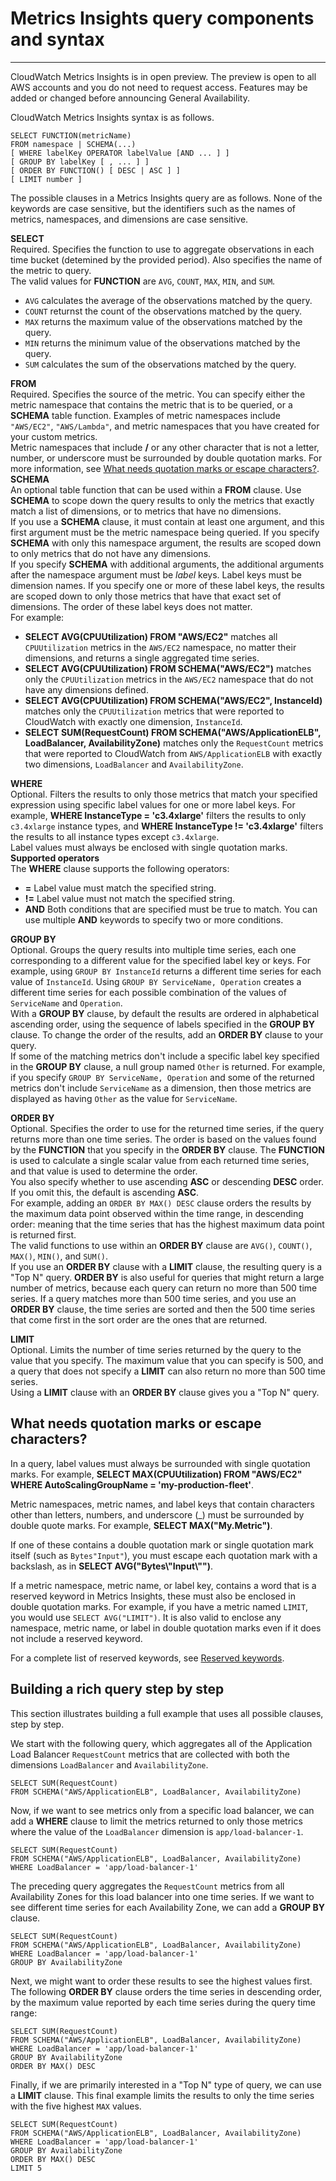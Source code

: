 # Metrics Insights query components and syntax<a name="cloudwatch-metrics-insights-querylanguage"></a>

****  
CloudWatch Metrics Insights is in open preview\. The preview is open to all AWS accounts and you do not need to request access\. Features may be added or changed before announcing General Availability\.

CloudWatch Metrics Insights syntax is as follows\.

```
SELECT FUNCTION(metricName)
FROM namespace | SCHEMA(...)
[ WHERE labelKey OPERATOR labelValue [AND ... ] ]
[ GROUP BY labelKey [ , ... ] ]
[ ORDER BY FUNCTION() [ DESC | ASC ] ]
[ LIMIT number ]
```

The possible clauses in a Metrics Insights query are as follows\. None of the keywords are case sensitive, but the identifiers such as the names of metrics, namespaces, and dimensions are case sensitive\.

**SELECT**  
Required\. Specifies the function to use to aggregate observations in each time bucket \(detemined by the provided period\)\. Also specifies the name of the metric to query\.  
The valid values for **FUNCTION** are `AVG`, `COUNT`, `MAX`, `MIN`, and `SUM`\.  
+ `AVG` calculates the average of the observations matched by the query\.
+ `COUNT` returnst the count of the observations matched by the query\.
+ `MAX` returns the maximum value of the observations matched by the query\.
+ `MIN` returns the minimum value of the observations matched by the query\.
+ `SUM` calculates the sum of the observations matched by the query\.

**FROM**  
Required\. Specifies the source of the metric\. You can specify either the metric namespace that contains the metric that is to be queried, or a **SCHEMA** table function\. Examples of metric namespaces include `"AWS/EC2"`, `"AWS/Lambda"`, and metric namespaces that you have created for your custom metrics\.  
Metric namespaces that include **/** or any other character that is not a letter, number, or underscore must be surrounded by double quotation marks\. For more information, see [What needs quotation marks or escape characters?](#cloudwatch-metrics-insights-syntaxdetails)\.  
**SCHEMA**  
An optional table function that can be used within a **FROM** clause\. Use **SCHEMA** to scope down the query results to only the metrics that exactly match a list of dimensions, or to metrics that have no dimensions\.   
If you use a **SCHEMA** clause, it must contain at least one argument, and this first argument must be the metric namespace being queried\. If you specify **SCHEMA** with only this namespace argument, the results are scoped down to only metrics that do not have any dimensions\.  
If you specify **SCHEMA** with additional arguments, the additional arguments after the namespace argument must be *label* keys\. Label keys must be dimension names\. If you specify one or more of these label keys, the results are scoped down to only those metrics that have that exact set of dimensions\. The order of these label keys does not matter\.  
For example:  
+ **SELECT AVG\(CPUUtilization\) FROM "AWS/EC2"** matches all `CPUUtilization` metrics in the `AWS/EC2` namespace, no matter their dimensions, and returns a single aggregated time series\. 
+ **SELECT AVG\(CPUUtilization\) FROM SCHEMA\("AWS/EC2"\)** matches only the `CPUUtilization` metrics in the `AWS/EC2` namespace that do not have any dimensions defined\.
+ **SELECT AVG\(CPUUtilization\) FROM SCHEMA\("AWS/EC2", InstanceId\)** matches only the `CPUUtilization` metrics that were reported to CloudWatch with exactly one dimension, `InstanceId`\.
+ **SELECT SUM\(RequestCount\) FROM SCHEMA\("AWS/ApplicationELB", LoadBalancer, AvailabilityZone\)** matches only the `RequestCount` metrics that were reported to CloudWatch from `AWS/ApplicationELB` with exactly two dimensions, `LoadBalancer` and `AvailabilityZone`\.

**WHERE**  
Optional\. Filters the results to only those metrics that match your specified expression using specific label values for one or more label keys\. For example, **WHERE InstanceType = 'c3\.4xlarge'** filters the results to only `c3.4xlarge` instance types, and **WHERE InstanceType \!= 'c3\.4xlarge'** filters the results to all instance types except `c3.4xlarge`\.  
Label values must always be enclosed with single quotation marks\.  
**Supported operators**  
The **WHERE** clause supports the following operators:  
+ **=** Label value must match the specified string\.
+ **\!=** Label value must not match the specified string\.
+ **AND** Both conditions that are specified must be true to match\. You can use multiple **AND** keywords to specify two or more conditions\.

**GROUP BY**  
Optional\. Groups the query results into multiple time series, each one corresponding to a different value for the specified label key or keys\. For example, using `GROUP BY InstanceId` returns a different time series for each value of `InstanceId`\. Using `GROUP BY ServiceName, Operation` creates a different time series for each possible combination of the values of `ServiceName` and `Operation`\.  
With a **GROUP BY** clause, by default the results are ordered in alphabetical ascending order, using the sequence of labels specified in the **GROUP BY** clause\. To change the order of the results, add an **ORDER BY** clause to your query\.   
If some of the matching metrics don't include a specific label key specified in the **GROUP BY** clause, a null group named `Other` is returned\. For example, if you specify `GROUP BY ServiceName, Operation` and some of the returned metrics don't include `ServiceName` as a dimension, then those metrics are displayed as having `Other` as the value for `ServiceName`\.

**ORDER BY**  
Optional\. Specifies the order to use for the returned time series, if the query returns more than one time series\. The order is based on the values found by the **FUNCTION** that you specify in the **ORDER BY** clause\. The **FUNCTION** is used to calculate a single scalar value from each returned time series, and that value is used to determine the order\.  
You also specify whether to use ascending **ASC** or descending **DESC** order\. If you omit this, the default is ascending **ASC**\.  
For example, adding an `ORDER BY MAX() DESC` clause orders the results by the maximum data point observed within the time range, in descending order: meaning that the time series that has the highest maximum data point is returned first\.  
The valid functions to use within an **ORDER BY** clause are `AVG()`, `COUNT()`, `MAX()`, `MIN()`, and `SUM()`\.  
If you use an **ORDER BY** clause with a **LIMIT** clause, the resulting query is a "Top N" query\. **ORDER BY** is also useful for queries that might return a large number of metrics, because each query can return no more than 500 time series\. If a query matches more than 500 time series, and you use an **ORDER BY** clause, the time series are sorted and then the 500 time series that come first in the sort order are the ones that are returned\.

**LIMIT**  
Optional\. Limits the number of time series returned by the query to the value that you specify\. The maximum value that you can specify is 500, and a query that does not specify a **LIMIT** can also return no more than 500 time series\.  
Using a **LIMIT** clause with an **ORDER BY** clause gives you a "Top N" query\.

## What needs quotation marks or escape characters?<a name="cloudwatch-metrics-insights-syntaxdetails"></a>

In a query, label values must always be surrounded with single quotation marks\. For example, **SELECT MAX\(CPUUtilization\) FROM "AWS/EC2" WHERE AutoScalingGroupName = 'my\-production\-fleet'**\. 

Metric namespaces, metric names, and label keys that contain characters other than letters, numbers, and underscore \(\_\) must be surrounded by double quote marks\. For example, **SELECT MAX\("My\.Metric"\)**\.

If one of these contains a double quotation mark or single quotation mark itself \(such as `Bytes"Input"`\), you must escape each quotation mark with a backslash, as in **SELECT AVG\("Bytes\\"Input\\""\)**\. 

If a metric namespace, metric name, or label key, contains a word that is a reserved keyword in Metrics Insights, these must also be enclosed in double quotation marks\. For example, if you have a metric named `LIMIT`, you would use `SELECT AVG("LIMIT")`\. It is also valid to enclose any namespace, metric name, or label in double quotation marks even if it does not include a reserved keyword\.

For a complete list of reserved keywords, see [Reserved keywords](cloudwatch-metrics-insights-reserved-keywords.md)\.

## Building a rich query step by step<a name="cloudwatch-metrics-insights-syntaxexample"></a>

This section illustrates building a full example that uses all possible clauses, step by step\.

We start with the following query, which aggregates all of the Application Load Balancer `RequestCount` metrics that are collected with both the dimensions `LoadBalancer` and `AvailabilityZone`\.

```
SELECT SUM(RequestCount) 
FROM SCHEMA("AWS/ApplicationELB", LoadBalancer, AvailabilityZone)
```

Now, if we want to see metrics only from a specific load balancer, we can add a **WHERE** clause to limit the metrics returned to only those metrics where the value of the `LoadBalancer` dimension is `app/load-balancer-1`\.

```
SELECT SUM(RequestCount) 
FROM SCHEMA("AWS/ApplicationELB", LoadBalancer, AvailabilityZone)
WHERE LoadBalancer = 'app/load-balancer-1'
```

The preceding query aggregates the `RequestCount` metrics from all Availability Zones for this load balancer into one time series\. If we want to see different time series for each Availability Zone, we can add a **GROUP BY** clause\.

```
SELECT SUM(RequestCount) 
FROM SCHEMA("AWS/ApplicationELB", LoadBalancer, AvailabilityZone)
WHERE LoadBalancer = 'app/load-balancer-1'
GROUP BY AvailabilityZone
```

Next, we might want to order these results to see the highest values first\. The following **ORDER BY** clause orders the time series in descending order, by the maximum value reported by each time series during the query time range:

```
SELECT SUM(RequestCount) 
FROM SCHEMA("AWS/ApplicationELB", LoadBalancer, AvailabilityZone)
WHERE LoadBalancer = 'app/load-balancer-1'
GROUP BY AvailabilityZone
ORDER BY MAX() DESC
```

Finally, if we are primarily interested in a "Top N" type of query, we can use a **LIMIT** clause\. This final example limits the results to only the time series with the five highest `MAX` values\.

```
SELECT SUM(RequestCount) 
FROM SCHEMA("AWS/ApplicationELB", LoadBalancer, AvailabilityZone)
WHERE LoadBalancer = 'app/load-balancer-1'
GROUP BY AvailabilityZone
ORDER BY MAX() DESC
LIMIT 5
```